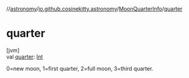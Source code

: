 //[astronomy](../../../index.md)/[io.github.cosinekitty.astronomy](../index.md)/[MoonQuarterInfo](index.md)/[quarter](quarter.md)

# quarter

[jvm]\
val [quarter](quarter.md): [Int](https://kotlinlang.org/api/latest/jvm/stdlib/kotlin/-int/index.html)

0=new moon, 1=first quarter, 2=full moon, 3=third quarter.
